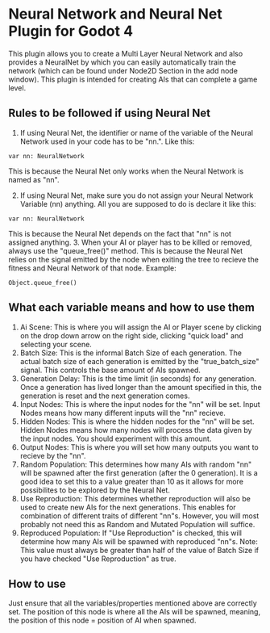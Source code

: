 # Neural Network and Neural Net Plugin for Godot 4


This plugin allows you to create a Multi Layer Neural Network and also provides a NeuralNet by which you can easily automatically train the network (which can be found under Node2D Section in the add node window).
This plugin is intended for creating AIs that can complete a game level.


## Rules to be followed if using Neural Net

1. If using Neural Net, the identifier or name of the variable of the Neural Network used in your code has to be "nn.". Like this:
```
var nn: NeuralNetwork
```
This is because the Neural Net only works when the Neural Network is named as "nn".

2. If using Neural Net, make sure you do not assign your Neural Network Variable (nn) anything. All you are supposed to do is declare it like this:
```
var nn: NeuralNetwork
```
This is because the Neural Net depends on the fact that "nn" is not assigned anything.
3. When your AI or player has to be killed or removed, always use the "queue_free()" method. This is because the Neural Net relies on the signal emitted by the node when exiting the tree to recieve the fitness and Neural Network of that node. Example:
```
Object.queue_free()
```

## What each variable means and how to use them
1. Ai Scene: This is where you will assign the AI or Player scene by clicking on the drop down arrow on the right side, clicking "quick load" and selecting your scene.
2. Batch Size: This is the informal Batch Size of each generation. The actual batch size of each generation is emitted by the "true_batch_size" signal. This controls the base amount of AIs spawned.
3. Generation Delay: This is the time limit (in seconds) for any generation. Once a generation has lived longer than the amount specified in this, the generation is reset and the next generation comes.
4. Input Nodes: This is where the input nodes for the "nn" will be set. Input Nodes means how many different inputs will the "nn" recieve.
5. Hidden Nodes: This is where the hidden nodes for the "nn" will be set. Hidden Nodes means how many nodes will process the data given by the input nodes. You should experiment with this amount.
6. Output Nodes: This is where you will set how many outputs you want to recieve by the "nn".
7. Random Population: This determines how many AIs with random "nn" will be spawned after the first generation (after the 0 generation). It is a good idea to set this to a value greater than 10 as it allows for more possibilites to be explored by the Neural Net.
8. Use Reproduction: This determines whether reproduction will also be used to create new AIs for the next generations. This enables for combination of different traits of different "nn"s. However, you will most probably not need this as Random and Mutated Population will suffice.
9. Reproduced Population: If "Use Reproduction" is checked, this will determine how many AIs will be spawned with reproduced "nn"s. Note: This value must always be greater than half of the value of Batch Size if you have checked "Use Reproduction" as true.

## How to use

Just ensure that all the variables/properties mentioned above are correctly set. The position of this node is where all the AIs will be spawned, meaning, the position of this node = position of AI when spawned.
